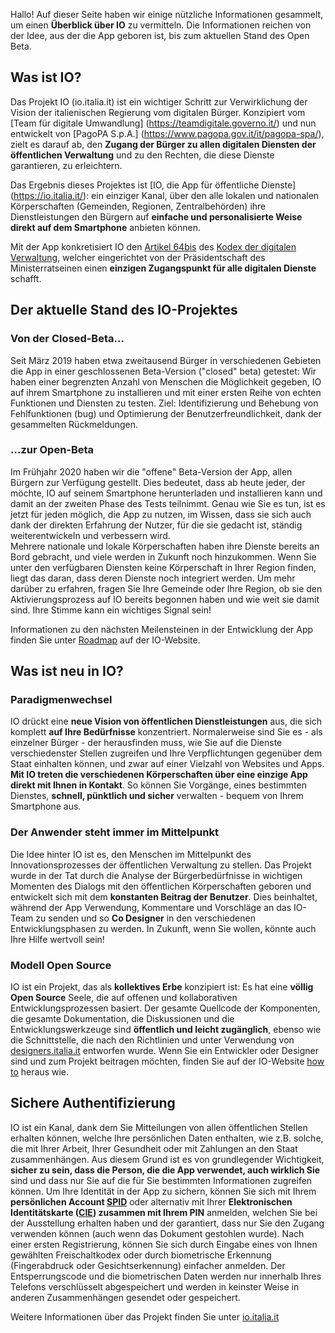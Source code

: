 Hallo! Auf dieser Seite haben wir einige nützliche Informationen gesammelt, um einen **Überblick über IO** zu vermitteln. Die Informationen reichen von der Idee, aus der die App geboren ist, bis zum aktuellen Stand des Open Beta.

**Was ist IO?**
-------------
Das Projekt IO (io.italia.it) ist ein wichtiger Schritt zur Verwirklichung der Vision der italienischen Regierung vom digitalen Bürger. Konzipiert vom [Team für digitale Umwandlung] (https://teamdigitale.governo.it/) und nun entwickelt von [PagoPA S.p.A.] (https://www.pagopa.gov.it/it/pagopa-spa/), zielt es darauf ab, den **Zugang der Bürger zu allen digitalen Diensten der öffentlichen Verwaltung** und zu den Rechten, die diese Dienste garantieren, zu erleichtern. 

Das Ergebnis dieses Projektes ist [IO, die App für öffentliche Dienste] (https://io.italia.it/): ein einziger Kanal, über den alle lokalen und nationalen Körperschaften (Gemeinden, Regionen, Zentralbehörden) ihre Dienstleistungen den Bürgern auf **einfache und personalisierte Weise direkt auf dem Smartphone** anbieten können.

Mit der App konkretisiert IO den [Artikel 64bis](https://docs.italia.it/italia/piano-triennale-ict/codice-amministrazione-digitale-docs/it/v2017-12-13/_rst/capo5_sezione3_art64-bis.html) des [Kodex der digitalen Verwaltung](https://docs.italia.it/italia/piano-triennale-ict/codice-amministrazione-digitale-docs/it/v2017-12-13/index.html), welcher eingerichtet von der Präsidentschaft des Ministerratseinen einen **einzigen Zugangspunkt für alle digitalen Dienste** schafft.

**Der aktuelle Stand des IO-Projektes**
------------------------------------
### Von der Closed-Beta...

Seit März 2019 haben etwa zweitausend Bürger in verschiedenen Gebieten die App in einer geschlossenen Beta-Version ("closed" beta) getestet: Wir haben einer begrenzten Anzahl von Menschen die Möglichkeit gegeben, IO auf ihrem Smartphone zu installieren und mit einer ersten Reihe von echten Funktionen und Diensten zu testen. Ziel: Identifizierung und Behebung von Fehlfunktionen (bug) und Optimierung der Benutzerfreundlichkeit, dank der gesammelten Rückmeldungen.

### ...zur Open-Beta 

Im Frühjahr 2020 haben wir die "offene" Beta-Version der App, allen Bürgern zur Verfügung gestellt. Dies bedeutet, dass ab heute jeder, der möchte, IO auf seinem Smartphone herunterladen und installieren kann und damit an der zweiten Phase des Tests teilnimmt. Genau wie Sie es tun, ist es jetzt für jeden möglich, die App zu nutzen, im Wissen, dass sie sich auch dank der direkten Erfahrung der Nutzer, für die sie gedacht ist, ständig weiterentwickeln und verbessern wird.<br/>
Mehrere nationale und lokale Körperschaften haben ihre Dienste bereits an Bord gebracht, und viele werden in Zukunft noch hinzukommen. Wenn Sie unter den verfügbaren Diensten keine Körperschaft in Ihrer Region finden, liegt das daran, dass deren Dienste noch integriert werden. Um mehr darüber zu erfahren, fragen Sie Ihre Gemeinde oder Ihre Region, ob sie den Aktivierungsprozess auf IO bereits begonnen haben und wie weit sie damit sind. Ihre Stimme kann ein wichtiges Signal sein!

Informationen zu den nächsten Meilensteinen in der Entwicklung der App finden Sie unter [Roadmap](https://io.italia.it/roadmap/#nextsteps) auf der IO-Website.

**Was ist neu in IO?**
-------------------------------
### Paradigmenwechsel  
IO drückt eine **neue Vision von öffentlichen Dienstleistungen** aus, die sich komplett **auf Ihre Bedürfnisse** konzentriert. Normalerweise sind Sie es - als einzelner Bürger - der herausfinden muss, wie Sie auf die Dienste verschiedenster Stellen zugreifen und Ihre Verpflichtungen gegenüber dem Staat einhalten können, und zwar auf einer Vielzahl von Websites und Apps. **Mit IO treten die verschiedenen Körperschaften über eine einzige App direkt mit Ihnen in Kontakt**. So können Sie Vorgänge, eines bestimmten Dienstes, **schnell, pünktlich und sicher** verwalten - bequem von Ihrem Smartphone aus.

### Der Anwender steht immer im Mittelpunkt
Die Idee hinter IO ist es, den Menschen im Mittelpunkt des Innovationsprozesses der öffentlichen Verwaltung zu stellen. Das Projekt wurde in der Tat durch die Analyse der Bürgerbedürfnisse in wichtigen Momenten des Dialogs mit den öffentlichen Körperschaften geboren und entwickelt sich mit dem **konstanten Beitrag der Benutzer**. Dies beinhaltet, während der App Verwendung, Kommentare und Vorschläge an das IO-Team zu senden und so **Co Designer** in den verschiedenen Entwicklungsphasen zu werden. In Zukunft, wenn Sie wollen, könnte auch Ihre Hilfe wertvoll sein!

### Modell Open Source
IO ist ein Projekt, das als **kollektives Erbe** konzipiert ist: Es hat eine **völlig Open Source** Seele, die auf offenen und kollaborativen Entwicklungsprozessen basiert. Der gesamte Quellcode der Komponenten, die gesamte Dokumentation, die Diskussionen und die Entwicklungswerkzeuge sind **öffentlich und leicht zugänglich**, ebenso wie die Schnittstelle, die nach den Richtlinien und unter Verwendung von [designers.italia.it](https://designers.italia.it) entworfen wurde. Wenn Sie ein Entwickler oder Designer sind und zum Projekt beitragen möchten, finden Sie auf der IO-Website [how to](https://io.italia.it/sviluppatori/) heraus wie.

**Sichere Authentifizierung**
-------------------------
IO ist ein Kanal, dank dem Sie Mitteilungen von allen öffentlichen Stellen erhalten können, welche Ihre persönlichen Daten enthalten, wie z.B. solche, die mit Ihrer Arbeit, Ihrer Gesundheit oder mit Zahlungen an den Staat zusammenhängen. Aus diesem Grund ist es von grundlegender Wichtigkeit, **sicher zu sein, dass die Person, die die App verwendet, auch wirklich Sie** sind und dass nur Sie auf die für Sie bestimmten Informationen zugreifen können.
Um Ihre Identität in der App zu sichern, können Sie sich mit Ihrem **persönlichen Account [SPID](https://innovazione.gov.it/it/progetti/spid/)** oder alternativ mit Ihrer **Elektronischen Identitätskarte ([CIE](https://innovazione.gov.it/it/progetti/cie/)) zusammen mit Ihrem PIN** anmelden, welchen Sie bei der Ausstellung erhalten haben und der garantiert, dass nur Sie den Zugang verwenden können (auch wenn das Dokument gestohlen wurde). Nach einer ersten Registrierung, können Sie sich durch Eingabe eines von Ihnen gewählten Freischaltkodex oder durch biometrische Erkennung (Fingerabdruck oder Gesichtserkennung) einfacher anmelden. Der Entsperrungscode und die biometrischen Daten werden nur innerhalb Ihres Telefons verschlüsselt abgespeichert und werden in keinster Weise in anderen Zusammenhängen gesendet oder gespeichert. 

Weitere Informationen über das Projekt finden Sie unter [io.italia.it](http://io.italia.it)
